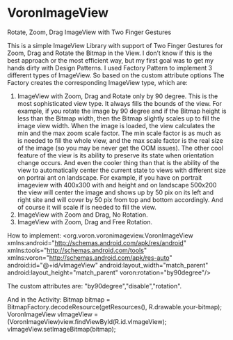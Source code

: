 VoronImageView
==============

Rotate, Zoom, Drag ImageView with Two Finger Gestures


This is a simple ImageView Library with support of Two Finger Gestures for Zoom, Drag and Rotate the Bitmap in the View. I don’t know if this is the best approach or the most efficient way, but my first goal was to get my hands dirty with Design Patterns. I used Factory Pattern to implement 3 different types of ImageView. So based on the custom attribute options The Factory creates the corresponding ImageView type, which are: 
1.	ImageView with Zoom, Drag and Rotate only by 90 degree. This is the most sophisticated view type. It always fills the bounds of the view. For example, if you rotate the image by 90 degree and if the Bitmap height is less than the Bitmap width, then the Bitmap slightly scales up to fill the image view width. When the image is loaded, the view calculates the min and the max zoom scale factor. The min scale factor is as much as is needed to fill the whole view, and the max scale factor is the real size of the image (so you may be never get the OOM issues). The other cool feature of the view is its ability to preserve its state when orientation change occurs. And even the cooler thing than that is the ability of the view to automatically center the current state to views with different size on portrai ant on landscape. For example, if you have on portrait imageview with 400x300 with and height and on landscape 500x200 the view will center the image and shows up by 50 pix on its left and right site and will cover by 50 pix from top and bottom accordingly. And of course it will scale if is needed to fill the view.
2.	ImageView with Zoom and Drag, No Rotation.
3.	ImageView with Zoom, Drag and Free Rotation.

How to implement:
<org.voron.voronimageview.VoronImageView
xmlns:android="http://schemas.android.com/apk/res/android"
    	xmlns:tools="http://schemas.android.com/tools"
    	xmlns:voron="http://schemas.android.com/apk/res-auto" 
       android:id="@+id/vImageView"
       android:layout_width="match_parent"
       android:layout_height="match_parent"
       voron:rotation="by90degree"/>

The custom attributes are:  "by90degree","disable","rotation".

And in the Activity:
Bitmap bitmap = BitmapFactory.decodeResource(getResources(), R.drawable.your-bitmap);
VoronImageView vImageView = (VoronImageView)view.findViewById(R.id.vImageView);
vImageView.setImageBitmap(bitmap);

